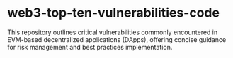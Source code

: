 # web3-top-ten-vulnerabilities-code
This repository outlines critical vulnerabilities commonly encountered in EVM-based decentralized applications (DApps), offering concise guidance for risk management and best practices implementation.
